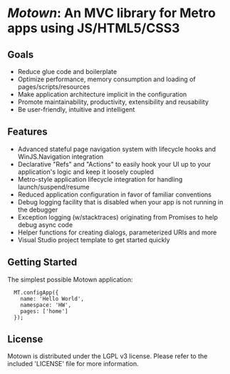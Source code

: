 
# _Motown_: An MVC library for Metro apps using JS/HTML5/CSS3 #

## Goals ##

+ Reduce glue code and boilerplate
+ Optimize performance, memory consumption and loading of pages/scripts/resources
+ Make application architecture implicit in the configuration
+ Promote maintainability, productivity, extensibility and reusability
+ Be user-friendly, intuitive and intelligent

## Features ##

+ Advanced stateful page navigation system with lifecycle hooks and WinJS.Navigation integration
+ Declarative "Refs" and "Actions" to easily hook your UI up to your application's logic and keep it loosely coupled
+ Metro-style application lifecycle integration for handling launch/suspend/resume
+ Reduced application configuration in favor of familiar conventions
+ Debug logging facility that is disabled when your app is not running in the debugger
+ Exception logging (w/stacktraces) originating from Promises to help debug async code
+ Helper functions for creating dialogs, parameterized URIs and more
+ Visual Studio project template to get started quickly

## Getting Started ##

The simplest possible Motown application:

      MT.configApp({
        name: 'Hello World',
        namespace: 'HW',
        pages: ['home']
      });

## License ##

Motown is distributed under the LGPL v3 license. Please refer to the included 'LICENSE' file for more information.
